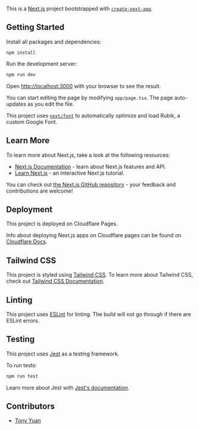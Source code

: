 This is a [Next.js](https://nextjs.org/) project bootstrapped with [`create-next-app`](https://github.com/vercel/next.js/tree/canary/packages/create-next-app).

## Getting Started

Install all packages and dependencies:

```bast
npm install
```

Run the development server:

```bash
npm run dev
```

Open [http://localhost:3000](http://localhost:3000) with your browser to see the result.

You can start editing the page by modifying `app/page.tsx`. The page auto-updates as you edit the file.

This project uses [`next/font`](https://nextjs.org/docs/basic-features/font-optimization) to automatically optimize and load Rubik, a custom Google Font.

## Learn More

To learn more about Next.js, take a look at the following resources:

- [Next.js Documentation](https://nextjs.org/docs) - learn about Next.js features and API.
- [Learn Next.js](https://nextjs.org/learn) - an interactive Next.js tutorial.

You can check out [the Next.js GitHub repository](https://github.com/vercel/next.js/) - your feedback and contributions are welcome!

## Deployment

This project is deployed on Cloudflare Pages. 

Info about deploying Next.js apps on Cloudflare pages can be found on [Cloudflare Docs](https://developers.cloudflare.com/pages/framework-guides/deploy-a-nextjs-site/).

## Tailwind CSS

This project is styled using [Tailwind CSS](https://tailwindcss.com/). To learn more about Tailwind CSS, check out [Tailwind CSS Documentation](https://tailwindcss.com/docs/installation).

## Linting

This project uses [ESLint](https://eslint.org/) for linting. The build will not go through if there are ESLint errors.

## Testing

This project uses [Jest](https://jestjs.io/) as a testing framework.

To run tests:

```bash
npm run test
```

Learn more about Jest with [Jest's documentation](https://jestjs.io/docs/getting-started).

## Contributors

- [Tony Yuan](https://jhyn.dev)